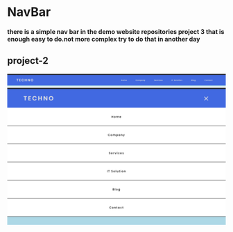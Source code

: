 # NavBar
#### there is a simple nav bar in the demo website repositories project 3 that is enough easy to do.not more complex try to do that in another day
## project-2
![](project-2/result1.png)
![](project-2/result2.png)

